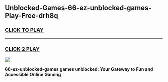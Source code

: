 
## Unblocked-Games-66-ez-unblocked-games-Play-Free-drh8q
<h3>
<a href="https://premium76.site?title=66-ez-unblocked-games&ref=22A">CLICK TO PLAY</a></h3>
<hr>

<h3>
<a href="https://premium76.site?title=66-ez-unblocked-games&ref=22A">CLICK 2 PLAY</a>
  
</h3>

<a href="https://premium76.site?title=66-ez-unblocked-games&ref=22A"><img src="https://clearcache.store/games.png"></a>


**66-ez-unblocked-games games unblocked: Your Gateway to Fun and Accessible Online Gaming**
